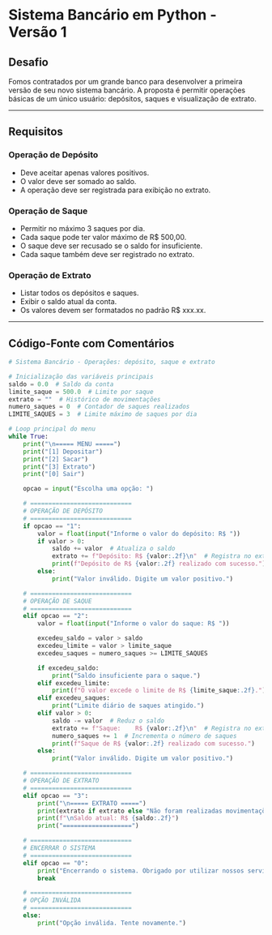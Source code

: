 # Sistema Bancário em Python - Versão 1

## Desafio

Fomos contratados por um grande banco para desenvolver a primeira versão de seu novo sistema bancário. A proposta é permitir operações básicas de um único usuário: depósitos, saques e visualização de extrato.

---

## Requisitos

### Operação de Depósito
- Deve aceitar apenas valores positivos.
- O valor deve ser somado ao saldo.
- A operação deve ser registrada para exibição no extrato.

### Operação de Saque
- Permitir no máximo 3 saques por dia.
- Cada saque pode ter valor máximo de R$ 500,00.
- O saque deve ser recusado se o saldo for insuficiente.
- Cada saque também deve ser registrado no extrato.

### Operação de Extrato
- Listar todos os depósitos e saques.
- Exibir o saldo atual da conta.
- Os valores devem ser formatados no padrão R$ xxx.xx.

---

## Código-Fonte com Comentários

```python
# Sistema Bancário - Operações: depósito, saque e extrato

# Inicialização das variáveis principais
saldo = 0.0  # Saldo da conta
limite_saque = 500.0  # Limite por saque
extrato = ""  # Histórico de movimentações
numero_saques = 0  # Contador de saques realizados
LIMITE_SAQUES = 3  # Limite máximo de saques por dia

# Loop principal do menu
while True:
    print("\n===== MENU =====")
    print("[1] Depositar")
    print("[2] Sacar")
    print("[3] Extrato")
    print("[0] Sair")

    opcao = input("Escolha uma opção: ")

    # ============================
    # OPERAÇÃO DE DEPÓSITO
    # ============================
    if opcao == "1":
        valor = float(input("Informe o valor do depósito: R$ "))
        if valor > 0:
            saldo += valor  # Atualiza o saldo
            extrato += f"Depósito: R$ {valor:.2f}\n"  # Registra no extrato
            print(f"Depósito de R$ {valor:.2f} realizado com sucesso.")
        else:
            print("Valor inválido. Digite um valor positivo.")

    # ============================
    # OPERAÇÃO DE SAQUE
    # ============================
    elif opcao == "2":
        valor = float(input("Informe o valor do saque: R$ "))

        excedeu_saldo = valor > saldo
        excedeu_limite = valor > limite_saque
        excedeu_saques = numero_saques >= LIMITE_SAQUES

        if excedeu_saldo:
            print("Saldo insuficiente para o saque.")
        elif excedeu_limite:
            print(f"O valor excede o limite de R$ {limite_saque:.2f}.")
        elif excedeu_saques:
            print("Limite diário de saques atingido.")
        elif valor > 0:
            saldo -= valor  # Reduz o saldo
            extrato += f"Saque:    R$ {valor:.2f}\n"  # Registra no extrato
            numero_saques += 1  # Incrementa o número de saques
            print(f"Saque de R$ {valor:.2f} realizado com sucesso.")
        else:
            print("Valor inválido. Digite um valor positivo.")

    # ============================
    # OPERAÇÃO DE EXTRATO
    # ============================
    elif opcao == "3":
        print("\n===== EXTRATO =====")
        print(extrato if extrato else "Não foram realizadas movimentações.")
        print(f"\nSaldo atual: R$ {saldo:.2f}")
        print("===================")

    # ============================
    # ENCERRAR O SISTEMA
    # ============================
    elif opcao == "0":
        print("Encerrando o sistema. Obrigado por utilizar nossos serviços.")
        break

    # ============================
    # OPÇÃO INVÁLIDA
    # ============================
    else:
        print("Opção inválida. Tente novamente.")
````